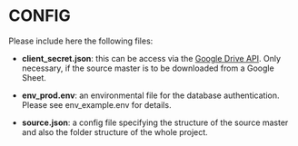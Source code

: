 # CONFIG

Please include here the following files:

- **client_secret.json**: this can be access via the [Google Drive API](https://developers.google.com/drive/api/v3/about-auth). Only necessary, if the source master is to be downloaded from a Google Sheet.

- **env_prod.env**: an environmental file for the database authentication. Please see env_example.env for details.

- **source.json**: a config file specifying the structure of the source master and also the folder structure of the whole project.
